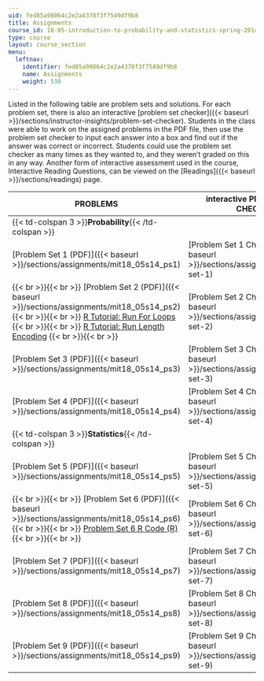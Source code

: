 ```yaml
---
uid: fed85a98064c2e2a4378f3f7549df9b8
title: Assignments
course_id: 18-05-introduction-to-probability-and-statistics-spring-2014
type: course
layout: course_section
menu:
  leftnav:
    identifier: fed85a98064c2e2a4378f3f7549df9b8
    name: Assignments
    weight: 530
---
```


Listed in the following table are problem sets and solutions. For each problem set, there is also an interactive [problem set checker]({{< baseurl >}}/sections/instructor-insights/problem-set-checker). Students in the class were able to work on the assigned problems in the PDF file, then use the problem set checker to input each answer into a box and find out if the answer was correct or incorrect. Students could use the problem set checker as many times as they wanted to, and they weren’t graded on this in any way. Another form of interactive assessment used in the course, Interactive Reading Questions, can be viewed on the [Readings]({{< baseurl >}}/sections/readings) page.

| PROBLEMS | interactive PROBLEM SET CHECKER | SOLUTIONS |
| --- | --- | --- |
| {{< td-colspan 3 >}}**Probability**{{< /td-colspan >}} |||
| [Problem Set 1 (PDF)]({{< baseurl >}}/sections/assignments/mit18_05s14_ps1) | [Problem Set 1 Checker]({{< baseurl >}}/sections/assignments/problem-set-1) | [Solutions to Problem Set 1 (PDF)]({{< baseurl >}}/sections/assignments/mit18_05s14_ps1_solutions) |
|  {{< br >}}{{< br >}} [Problem Set 2 (PDF)]({{< baseurl >}}/sections/assignments/mit18_05s14_ps2) {{< br >}}{{< br >}} [R Tutorial: Run For Loops](./resolveuid/e3dda40a0e135f7dc8c11e79e0811f29) {{< br >}}{{< br >}} [R Tutorial: Run Length Encoding](./resolveuid/f38b7d20d035fe0f3b6ec9525fc093bf) {{< br >}}{{< br >}}  | [Problem Set 2 Checker]({{< baseurl >}}/sections/assignments/problem-set-2) | [Solutions to Problem Set 2 (PDF)]({{< baseurl >}}/sections/assignments/mit18_05s14_ps2_solutions) |
| [Problem Set 3 (PDF)]({{< baseurl >}}/sections/assignments/mit18_05s14_ps3) | [Problem Set 3 Checker]({{< baseurl >}}/sections/assignments/problem-set-3) | [Solutions to Problem Set 3 (PDF)]({{< baseurl >}}/sections/assignments/mit18_05s14_ps3_solutions) |
| [Problem Set 4 (PDF)]({{< baseurl >}}/sections/assignments/mit18_05s14_ps4) | [Problem Set 4 Checker]({{< baseurl >}}/sections/assignments/problem-set-4) | [Solutions to Problem Set 4 (PDF)]({{< baseurl >}}/sections/assignments/mit18_05s14_ps4_solutions) |
| {{< td-colspan 3 >}}**Statistics**{{< /td-colspan >}} |||
| [Problem Set 5 (PDF)]({{< baseurl >}}/sections/assignments/mit18_05s14_ps5) | [Problem Set 5 Checker]({{< baseurl >}}/sections/assignments/problem-set-5) | [Solutions to Problem Set 5 (PDF)]({{< baseurl >}}/sections/assignments/mit18_05s14_ps5_solutions) |
|  {{< br >}}{{< br >}} [Problem Set 6 (PDF)]({{< baseurl >}}/sections/assignments/mit18_05s14_ps6) {{< br >}}{{< br >}} [Problem Set 6 R Code (R)](https://open-learning-course-data-production.s3.amazonaws.com/18-05-introduction-to-probability-and-statistics-spring-2014/c8acbe4f68fb220869a4f916bfbae0ad_ps6-post.r) {{< br >}}{{< br >}}  | [Problem Set 6 Checker]({{< baseurl >}}/sections/assignments/problem-set-6) | [Solutions to Problem Set 6 (PDF)]({{< baseurl >}}/sections/assignments/mit18_05s14_ps6_solutions) |
| [Problem Set 7 (PDF)]({{< baseurl >}}/sections/assignments/mit18_05s14_ps7) | [Problem Set 7 Checker]({{< baseurl >}}/sections/assignments/problem-set-7) | [Solutions to Problem Set 7 (PDF)]({{< baseurl >}}/sections/assignments/mit18_05s14_ps7_solutions) |
| [Problem Set 8 (PDF)]({{< baseurl >}}/sections/assignments/mit18_05s14_ps8) | [Problem Set 8 Checker]({{< baseurl >}}/sections/assignments/problem-set-8) | [Solutions to Problem Set 8 (PDF)]({{< baseurl >}}/sections/assignments/mit18_05s14_ps8_solutions) |
| [Problem Set 9 (PDF)]({{< baseurl >}}/sections/assignments/mit18_05s14_ps9) | [Problem Set 9 Checker]({{< baseurl >}}/sections/assignments/problem-set-9) | [Solutions to Problem Set 9 (PDF)]({{< baseurl >}}/sections/assignments/mit18_05s14_ps9_solutions)